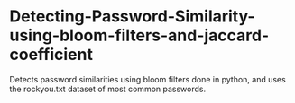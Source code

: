 # Detecting-Password-Similarity-using-bloom-filters-and-jaccard-coefficient
Detects password similarities using bloom filters done in python, and uses the rockyou.txt dataset of most common passwords.
